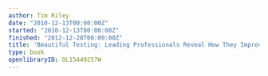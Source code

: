 ```yaml
---
author: Tim Riley
date: "2010-12-13T00:00:00Z"
started: "2010-12-13T00:00:00Z"
finished: "2012-12-28T00:00:00Z"
title: 'Beautiful Testing: Leading Professionals Reveal How They Improve Software'
type: book
openlibraryID: OL15449257W
---
```

